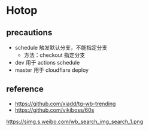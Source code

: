# Hotop

## precautions

- schedule 触发默认分支，不能指定分支
  - 方法：checkout 指定分支
- dev 用于 actions schedule
- master 用于 cloudflare deploy

## reference

- <https://github.com/xiadd/tg-wb-trending>
- <https://github.com/vikiboss/60s>

<https://simg.s.weibo.com/wb_search_img_search_1.png>
